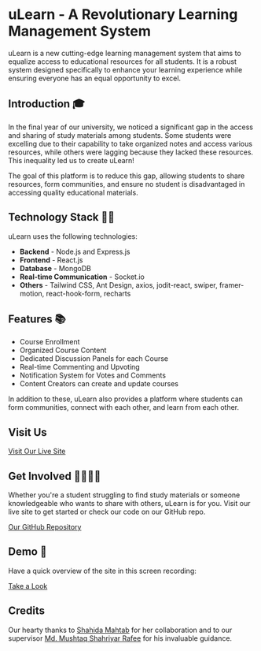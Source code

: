 # uLearn - A Revolutionary Learning Management System 

uLearn is a new cutting-edge learning management system that aims to equalize access to educational resources for all students. It is a robust system designed specifically to enhance your learning experience while ensuring everyone has an equal opportunity to excel.

## Introduction 🎓
In the final year of our university, we noticed a significant gap in the access and sharing of study materials among students. Some students were excelling due to their capability to take organized notes and access various resources, while others were lagging because they lacked these resources. This inequality led us to create uLearn! 

The goal of this platform is to reduce this gap, allowing students to share resources, form communities, and ensure no student is disadvantaged in accessing quality educational materials.

## Technology Stack 👨‍💻  
uLearn uses the following technologies:

- **Backend** - Node.js and Express.js
- **Frontend** - React.js
- **Database** - MongoDB
- **Real-time Communication** - Socket.io
- **Others** - Tailwind CSS, Ant Design, axios, jodit-react, swiper, framer-motion, react-hook-form, recharts

## Features 📚
- Course Enrollment
- Organized Course Content
- Dedicated Discussion Panels for each Course
- Real-time Commenting and Upvoting
- Notification System for Votes and Comments
- Content Creators can create and update courses

In addition to these, uLearn also provides a platform where students can form communities, connect with each other, and learn from each other.

## Visit Us
[Visit Our Live Site](https://ulearn.onrender.com/)

## Get Involved 👨‍👩‍👧‍👦
Whether you're a student struggling to find study materials or someone knowledgeable who wants to share with others, uLearn is for you. Visit our live site to get started or check our code on our GitHub repo.

[Our GitHub Repository](https://lnkd.in/gNEiBxnP)

## Demo 🎥
Have a quick overview of the site in this screen recording: 

[Take a Look](https://drive.google.com/file/d/1HA4_55UnKGz57ZX-fi2K45iNoIAJChlH/view)

## Credits 
Our hearty thanks to [Shahida Mahtab](https://github.com/ShahidaMahtab) for her collaboration and to our supervisor [Md. Mushtaq Shahriyar Rafee](https://github.com/MushtaqShahriyarRafee) for his invaluable guidance.

